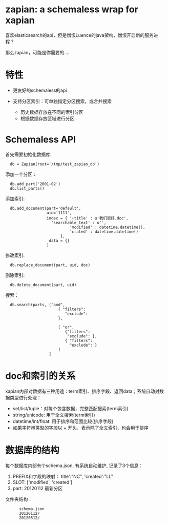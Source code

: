 zapian: a schemaless wrap for xapian
===============================================

喜欢elasticsearch的api，但是憎恨Luence的java架构，憎恨开启新的服务进程？

那么zapian，可能是你需要的....

特性
=============

- 更友好的schemaless的api
- 支持分区索引：可单独指定分区搜索，或合并搜索

  - 历史数据存放在不同的索引分区
  - 根据数据存放区域进行分区

Schemaless API
====================
首先需要初始化数据库:

      db = Zapian(root='/tmp/test_zapian_db')

添加一个分区：

      db.add_part('2001-02')
      db.list_parts()

添加索引:

      db.add_document(part='default', 
                      uid='1111', 
                      index = { '+title' : u'我们很好.doc', 
		                'searchable_text' : u'', 
                                'modified' : datetime.datetime(), 
                                'crated' : datetime.datetime()
                            },
                       data = {}
                      )

修改索引:

      db.replace_document(part, uid, doc)

删除索引:

      db.delete_document(part, uid)

搜索：

      db.search(parts, ["and",
                           { "filters":
                              "exclude":
                           },

                           [ "or",
                              {"filters":
                               "exclude": },
                              { "filters":
                                "exclude": }
                           ]
                       ]


doc和索引的关系
=======================
xapian内部对数据有三种用途：term索引、排序字段、返回data；系统自动对数据类型进行处理：

- set/list/tuple：对每个包含数据，完整匹配搜索(term索引)
- string/unicode: 用于全文搜索(term索引)
- datetime/int/float: 用于排序和范围比较(排序字段)
- 如果字符串类型的字段以 + 开头，表示除了全文索引，也会用于排序

数据库的结构
===================
每个数据库内部有个schema.json, 有系统自动维护, 记录了3个信息：

1) PREFIX和字段的映射： title':"NC", 'created':"LL"
2) SLOT: ['modified', 'created']
3) part: 20120112  最新分区

文件夹结构：

          schema.json
          20120112/
          20120512/

